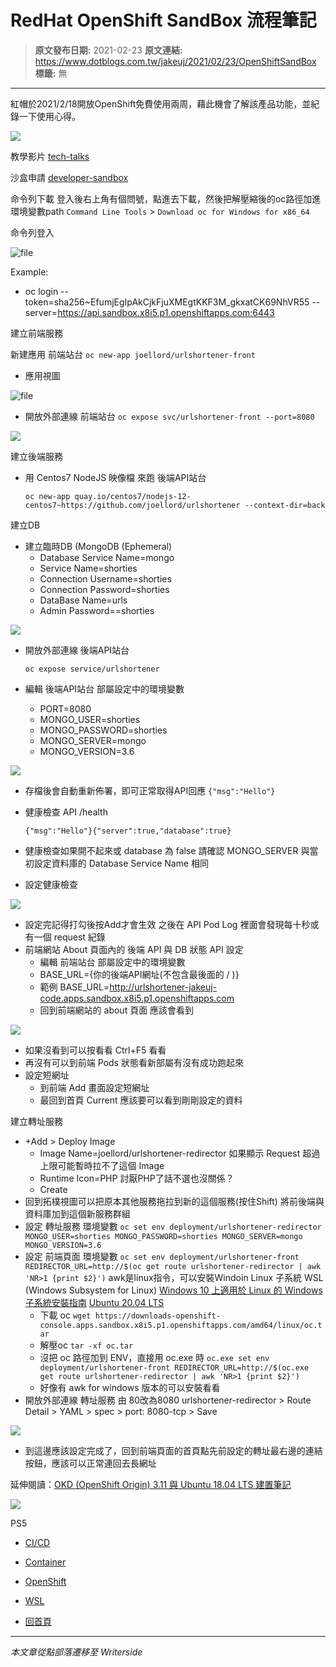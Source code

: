 # RedHat OpenShift SandBox 流程筆記

> **原文發布日期:** 2021-02-23
> **原文連結:** https://www.dotblogs.com.tw/jakeuj/2021/02/23/OpenShiftSandBox
> **標籤:** 無

---

紅帽於2021/2/18開放OpenShift免費使用兩周，藉此機會了解該產品功能，並紀錄一下使用心得。

![](https://dotblogsfile.blob.core.windows.net/user/jakeuj/bbd22fd4-8ba2-48ac-90b7-36a4b8a60704/1614050678.jpg)

教學影片
[tech-talks](https://developers.redhat.com/devnation/tech-talks/dev-sandbox)

沙盒申請
[developer-sandbox](https://developers.redhat.com/developer-sandbox)

命令列下載
登入後右上角有個問號，點進去下載，然後把解壓縮後的oc路徑加進環境變數path
`Command Line Tools` > `Download oc for Windows for x86_64`

命令列登入

![file](https://dotblogsfile.blob.core.windows.net/user/jakeuj/bbd22fd4-8ba2-48ac-90b7-36a4b8a60704/1614050714.png)

Example:

* oc login --token=sha256~EfumjEgIpAkCjkFjuXMEgtKKF3M\_gkxatCK69NhVR55 --server=https://api.sandbox.x8i5.p1.openshiftapps.com:6443

建立前端服務

新建應用 前端站台
`oc new-app joellord/urlshortener-front`

* 應用視圖

![file](https://dotblogsfile.blob.core.windows.net/user/jakeuj/bbd22fd4-8ba2-48ac-90b7-36a4b8a60704/1614050724.png)

* 開放外部連線 前端站台
  `oc expose svc/urlshortener-front --port=8080`

![](https://dotblogsfile.blob.core.windows.net/user/jakeuj/bbd22fd4-8ba2-48ac-90b7-36a4b8a60704/1614134993.png)

建立後端服務

* 用 Centos7 NodeJS 映像檔 來跑 後端API站台

  `oc new-app quay.io/centos7/nodejs-12-centos7~https://github.com/joellord/urlshortener --context-dir=back`

建立DB

* 建立臨時DB (MongoDB (Ephemeral)
  + Database Service Name=mongo
  + Service Name=shorties
  + Connection Username=shorties
  + Connection Password=shorties
  + DataBase Name=urls
  + Admin Password==shorties

![](https://dotblogsfile.blob.core.windows.net/user/jakeuj/bbd22fd4-8ba2-48ac-90b7-36a4b8a60704/1614136441.png)

* 開放外部連線 後端API站台

  `oc expose service/urlshortener`
* 編輯 後端API站台 部屬設定中的環境變數
  + PORT=8080
  + MONGO\_USER=shorties
  + MONGO\_PASSWORD=shorties
  + MONGO\_SERVER=mongo
  + MONGO\_VERSION=3.6

![](https://dotblogsfile.blob.core.windows.net/user/jakeuj/bbd22fd4-8ba2-48ac-90b7-36a4b8a60704/1614137270.png)

* 存檔後會自動重新佈署，即可正常取得API回應
  `{"msg":"Hello"}`
* 健康檢查 API /health

  `{"msg":"Hello"}{"server":true,"database":true}`
* 健康檢查如果開不起來或 database 為 false
  請確認 MONGO\_SERVER 與當初設定資料庫的 Database Service Name 相同
* 設定健康檢查

![](https://dotblogsfile.blob.core.windows.net/user/jakeuj/bbd22fd4-8ba2-48ac-90b7-36a4b8a60704/1614145305.png)

* 設定完記得打勾後按Add才會生效
  之後在 API Pod Log 裡面會發現每十秒或有一個 request 紀錄
* 前端網站 About 頁面內的 後端 API 與 DB 狀態 API 設定
  + 編輯 前端站台 部屬設定中的環境變數
  + BASE\_URL={你的後端API網址(不包含最後面的 / )}
  + 範例
    BASE\_URL=http://urlshortener-jakeuj-code.apps.sandbox.x8i5.p1.openshiftapps.com
  + 回到前端網站的 about 頁面 應該會看到

![](https://dotblogsfile.blob.core.windows.net/user/jakeuj/bbd22fd4-8ba2-48ac-90b7-36a4b8a60704/1614147081.png)

* 如果沒看到可以按看看 Ctrl+F5 看看
* 再沒有可以到前端 Pods 狀態看新部屬有沒有成功跑起來
* 設定短網址
  + 到前端 Add 畫面設定短網址
  + 最回到首頁 Current 應該要可以看到剛剛設定的資料

建立轉址服務

* +Add > Deploy Image
  + Image Name=joellord/urlshortener-redirector
    如果顯示 Request 超過上限可能暫時拉不了這個 Image
  + Runtime Icon=PHP
    討厭PHP了話不選也沒關係？
  + Create
* 回到拓樸視圖可以把原本其他服務拖拉到新的這個服務(按住Shift)
  將前後端與資料庫加到這個新服務群組
* 設定 轉址服務 環境變數
  `oc set env deployment/urlshortener-redirector MONGO_USER=shorties MONGO_PASSWORD=shorties MONGO_SERVER=mongo MONGO_VERSION=3.6`
* 設定 前端頁面 環境變數
  `oc set env deployment/urlshortener-front REDIRECTOR_URL=http://$(oc get route urlshortener-redirector | awk 'NR>1 {print $2}')`
  awk是linux指令，可以安裝Windoin Linux 子系統 WSL (Windows Subsystem for Linux)
  [Windows 10 上適用於 Linux 的 Windows 子系統安裝指南](https://docs.microsoft.com/zh-tw/windows/wsl/install-win10)
  [Ubuntu 20.04 LTS](https://www.microsoft.com/zh-tw/p/ubuntu-2004-lts/9n6svws3rx71?activetab=pivot:overviewtab)
  + 下載 oc
    `wget https://downloads-openshift-console.apps.sandbox.x8i5.p1.openshiftapps.com/amd64/linux/oc.tar`
  + 解壓oc
    `tar -xf oc.tar`
  + 沒把 oc 路徑加到 ENV，直接用 oc.exe 時
    `oc.exe set env deployment/urlshortener-front REDIRECTOR_URL=http://$(oc.exe get route urlshortener-redirector | awk 'NR>1 {print $2}')`
  + 好像有 awk for windows 版本的可以安裝看看
* 開放外部連線 轉址服務 由 80改為8080
  urlshortener-redirector > Route Detail > YAML > spec > port: 8080-tcp > Save

![](https://dotblogsfile.blob.core.windows.net/user/jakeuj/bbd22fd4-8ba2-48ac-90b7-36a4b8a60704/1614152204.png)

* 到這邊應該設定完成了，回到前端頁面的首頁點先前設定的轉址最右邊的連結按鈕，應該可以正常連回去長網址

延伸閱讀：[OKD (OpenShift Origin) 3.11 與 Ubuntu 18.04 LTS 建置筆記](https://blog.miniasp.com/post/2020/10/11/Install-OpenShift-Origin-OKD-311-on-Ubuntu-Linux)

![](https://card.psnprofiles.com/1/jakeuj.png)

PS5

* [CI/CD](/jakeuj/Tags?qq=CI%2FCD)
* [Container](/jakeuj/Tags?qq=Container)
* [OpenShift](/jakeuj/Tags?qq=OpenShift)
* [WSL](/jakeuj/Tags?qq=WSL)

* [回首頁](/jakeuj)

---

*本文章從點部落遷移至 Writerside*
